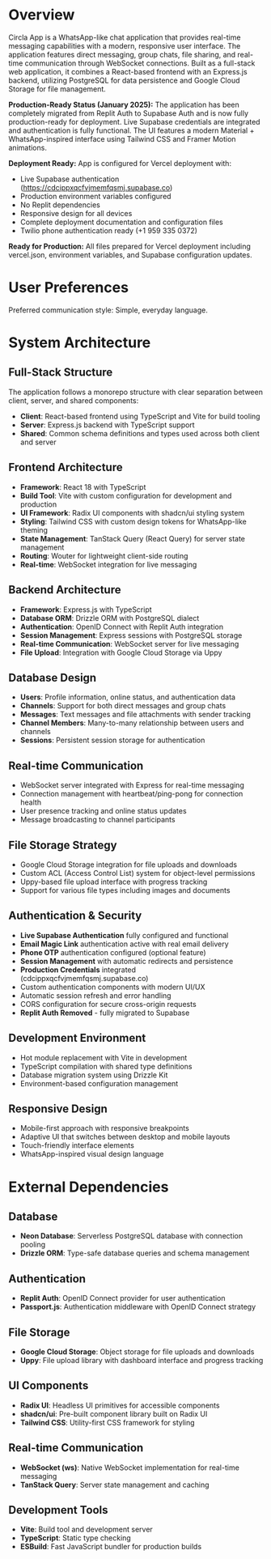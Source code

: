 # Overview

Circla App is a WhatsApp-like chat application that provides real-time messaging capabilities with a modern, responsive user interface. The application features direct messaging, group chats, file sharing, and real-time communication through WebSocket connections. Built as a full-stack web application, it combines a React-based frontend with an Express.js backend, utilizing PostgreSQL for data persistence and Google Cloud Storage for file management.

**Production-Ready Status (January 2025):** The application has been completely migrated from Replit Auth to Supabase Auth and is now fully production-ready for deployment. Live Supabase credentials are integrated and authentication is fully functional. The UI features a modern Material + WhatsApp-inspired interface using Tailwind CSS and Framer Motion animations.

**Deployment Ready:** App is configured for Vercel deployment with:
- Live Supabase authentication (https://cdcippxqcfvjmemfqsmj.supabase.co)
- Production environment variables configured
- No Replit dependencies
- Responsive design for all devices
- Complete deployment documentation and configuration files
- Twilio phone authentication ready (+1 959 335 0372)

**Ready for Production:** All files prepared for Vercel deployment including vercel.json, environment variables, and Supabase configuration updates.

# User Preferences

Preferred communication style: Simple, everyday language.

# System Architecture

## Full-Stack Structure
The application follows a monorepo structure with clear separation between client, server, and shared components:
- **Client**: React-based frontend using TypeScript and Vite for build tooling
- **Server**: Express.js backend with TypeScript support
- **Shared**: Common schema definitions and types used across both client and server

## Frontend Architecture
- **Framework**: React 18 with TypeScript
- **Build Tool**: Vite with custom configuration for development and production
- **UI Framework**: Radix UI components with shadcn/ui styling system
- **Styling**: Tailwind CSS with custom design tokens for WhatsApp-like theming
- **State Management**: TanStack Query (React Query) for server state management
- **Routing**: Wouter for lightweight client-side routing
- **Real-time**: WebSocket integration for live messaging

## Backend Architecture
- **Framework**: Express.js with TypeScript
- **Database ORM**: Drizzle ORM with PostgreSQL dialect
- **Authentication**: OpenID Connect with Replit Auth integration
- **Session Management**: Express sessions with PostgreSQL storage
- **Real-time Communication**: WebSocket server for live messaging
- **File Upload**: Integration with Google Cloud Storage via Uppy

## Database Design
- **Users**: Profile information, online status, and authentication data
- **Channels**: Support for both direct messages and group chats
- **Messages**: Text messages and file attachments with sender tracking
- **Channel Members**: Many-to-many relationship between users and channels
- **Sessions**: Persistent session storage for authentication

## Real-time Communication
- WebSocket server integrated with Express for real-time messaging
- Connection management with heartbeat/ping-pong for connection health
- User presence tracking and online status updates
- Message broadcasting to channel participants

## File Storage Strategy
- Google Cloud Storage integration for file uploads and downloads
- Custom ACL (Access Control List) system for object-level permissions
- Uppy-based file upload interface with progress tracking
- Support for various file types including images and documents

## Authentication & Security
- **Live Supabase Authentication** fully configured and functional
- **Email Magic Link** authentication active with real email delivery
- **Phone OTP** authentication configured (optional feature)
- **Session Management** with automatic redirects and persistence
- **Production Credentials** integrated (cdcippxqcfvjmemfqsmj.supabase.co)
- Custom authentication components with modern UI/UX
- Automatic session refresh and error handling
- CORS configuration for secure cross-origin requests
- **Replit Auth Removed** - fully migrated to Supabase

## Development Environment
- Hot module replacement with Vite in development
- TypeScript compilation with shared type definitions
- Database migration system using Drizzle Kit
- Environment-based configuration management

## Responsive Design
- Mobile-first approach with responsive breakpoints
- Adaptive UI that switches between desktop and mobile layouts
- Touch-friendly interface elements
- WhatsApp-inspired visual design language

# External Dependencies

## Database
- **Neon Database**: Serverless PostgreSQL database with connection pooling
- **Drizzle ORM**: Type-safe database queries and schema management

## Authentication
- **Replit Auth**: OpenID Connect provider for user authentication
- **Passport.js**: Authentication middleware with OpenID Connect strategy

## File Storage
- **Google Cloud Storage**: Object storage for file uploads and downloads
- **Uppy**: File upload library with dashboard interface and progress tracking

## UI Components
- **Radix UI**: Headless UI primitives for accessible components
- **shadcn/ui**: Pre-built component library built on Radix UI
- **Tailwind CSS**: Utility-first CSS framework for styling

## Real-time Communication
- **WebSocket (ws)**: Native WebSocket implementation for real-time messaging
- **TanStack Query**: Server state management and caching

## Development Tools
- **Vite**: Build tool and development server
- **TypeScript**: Static type checking
- **ESBuild**: Fast JavaScript bundler for production builds